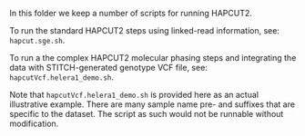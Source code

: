 In this folder we keep a number of scripts for running HAPCUT2.

To run the standard HAPCUT2 steps using linked-read information, see: `hapcut.sge.sh`. 

To run a the complex HAPCUT2 molecular phasing steps and integrating the data with STITCH-generated genotype VCF file, see: `hapcutVcf.helera1_demo.sh`.

Note that `hapcutVcf.helera1_demo.sh` is provided here as an actual illustrative example. There are many sample name pre- and suffixes that are specific to the dataset. The script as such would not be runnable without modification.
